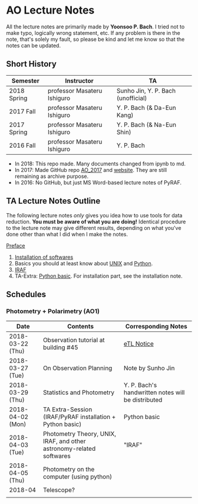 # AO Lecture Notes

All the lecture notes are primarily made by **Yoonsoo P. Bach**. I tried not to make typo, logically wrong statement, etc. If any problem is there in the note, that's solely my fault, so please be kind and let me know so that the notes can be updated.

## Short History

| Semester    | Instructor                  | TA                                 |
| ----------- | --------------------------- | ---------------------------------- |
| 2018 Spring | professor Masateru Ishiguro | Sunho Jin, Y. P. Bach (unofficial) |
| 2017 Fall   | professor Masateru Ishiguro | Y. P. Bach (& Da-Eun Kang)         |
| 2017 Spring | professor Masateru Ishiguro | Y. P. Bach (& Na-Eun Shin)         |
| 2016 Fall   | professor Masateru Ishiguro | Y. P. Bach                         |

* In 2018: This repo made. Many documents changed from ipynb to md.
* In 2017: Made GitHub repo [AO_2017](https://github.com/ysBach/AO_2017) and [website](https://ysbach.github.io/AO_2017/). They are still remaining as archive purpose.
* In 2016: No GitHub, but just MS Word-based lecture notes of PyRAF.



## TA Lecture Notes Outline

The following lecture notes *only* gives you idea how to use tools for data reduction. **You must be aware of what you are doing!** Identical procedure to the lecture note may give different results, depending on what you've done other than what I did when I make the notes.



[Preface](https://github.com/ysBach/AO_LectureNotes/blob/master/00_Preface.md)

1. [Installation of softwares](https://github.com/ysBach/AO_LectureNotes/blob/master/Softwares.md)
2. Basics you should at least know about [UNIX](https://github.com/ysBach/AO_LectureNotes/blob/master/UNIX.md) and [Python](https://github.com/ysBach/AO_LectureNotes/blob/master/Python.md).
3. [IRAF](https://github.com/ysBach/AO_LectureNotes/blob/master/IRAF.md)
4. TA-Extra: [Python basic](http://nbviewer.jupyter.org/github/ysbach/AO_LectureNotes/blob/master/Python-Extra.ipynb). For installation part, see the installation note.



## Schedules

### Photometry + Polarimetry (AO1)

| Date             | Contents                                                     | Corresponding Notes                                          |
| ---------------- | ------------------------------------------------------------ | ------------------------------------------------------------ |
| 2018-03-22 (Thu) | Observation tutorial at building #45                         | [eTL Notice](http://etl.snu.ac.kr/mod/ubboard/article.php?id=662688&bwid=1420599) |
| 2018-03-27 (Tue) | On Observation Planning                                      | Note by Sunho Jin                                            |
| 2018-03-29 (Thu) | Statistics and Photometry                                    | Y. P. Bach's handwritten notes will be distributed           |
| 2018-04-02 (Mon) | TA Extra-Session (IRAF/PyRAF installation + Python basic)    | Python basic                                                 |
| 2018-04-03 (Tue) | Photometry Theory, UNIX, IRAF, and other astronomy-related softwares | "IRAF"                                                       |
| 2018-04-05 (Thu) | Photometry on the computer (using python)                    |                                                              |
| 2018-04          | Telescope?                                                   |                                                              |
|                  |                                                              |                                                              |


